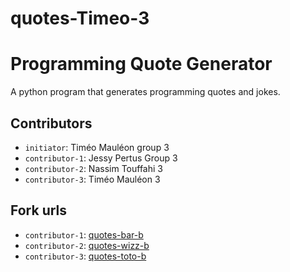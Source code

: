 # quotes-Timeo-3
# Programming Quote Generator

A python program that generates programming quotes and jokes.

## Contributors
- `initiator`: Timéo Mauléon group 3
- `contributor-1`: Jessy Pertus Group 3
- `contributor-2`: Nassim Touffahi 3
- `contributor-3`: Timéo Mauléon 3 

## Fork urls
- `contributor-1`: [quotes-bar-b](url-1)
- `contributor-2`: [quotes-wizz-b](url-2)
- `contributor-3`: [quotes-toto-b](url-3)
